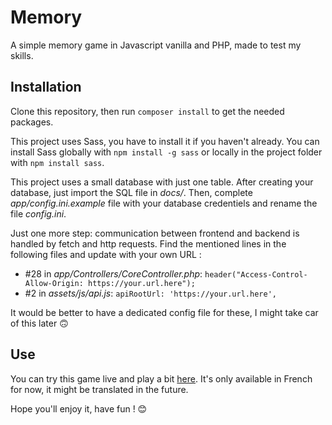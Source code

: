 # Memory

A simple memory game in Javascript vanilla and PHP, made to test my skills.

## Installation

Clone this repository, then run `composer install` to get the needed packages.

This project uses Sass, you have to install it if you haven't already. You can install Sass globally with `npm install -g sass` or locally in the project folder with `npm install sass`.

This project uses a small database with just one table. After creating your database, just import the SQL file in _docs/_. Then, complete _app/config.ini.example_ file with your database credentiels and rename the file _config.ini_.

Just one more step: communication between frontend and backend is handled by fetch and http requests. Find the mentioned lines in the following files and update with your own URL :
* #28 in _app/Controllers/CoreController.php_: `header("Access-Control-Allow-Origin: https://your.url.here");`
* #2 in _assets/js/api.js_: `apiRootUrl: 'https://your.url.here',`

It would be better to have a dedicated config file for these, I might take car of this later 🙃

## Use

You can try this game live and play a bit [here](https://memory.kyborash.com/). It's only available in French for now, it might be translated in the future.

Hope you'll enjoy it, have fun ! 😊